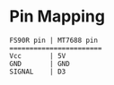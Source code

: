 # Pin Mapping
```
FS90R pin | MT7688 pin
======================= 
Vcc       | 5V
GND       | GND
SIGNAL    | D3
```

